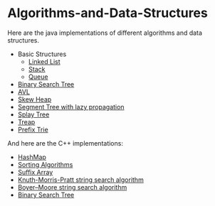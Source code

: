 # Algorithms-and-Data-Structures

Here are the java implementations of different algorithms and data structures.

* Basic Structures
  - [Linked List](https://github.com/Vurbanov/Algorithms-and-Data-Structures/blob/master/Java%20Algorithms%20and%20Data%20Structures/basic/structures/SingleLinkedList.java)
  - [Stack](https://github.com/Vurbanov/Algorithms-and-Data-Structures/blob/master/Java%20Algorithms%20and%20Data%20Structures/basic/structures/StackImpl.java)
  - [Queue](https://github.com/Vurbanov/Algorithms-and-Data-Structures/blob/master/Java%20Algorithms%20and%20Data%20Structures/basic/structures/Queue.java)
* [Binary Search Tree](https://github.com/Vurbanov/Algorithms-and-Data-Structures/blob/master/Java%20Algorithms%20and%20Data%20Structures/bst/BST.java)
* [AVL](https://github.com/Vurbanov/Algorithms-and-Data-Structures/blob/master/Java%20Algorithms%20and%20Data%20Structures/com/fmi/ads/avl/AVLTree.java)
* [Skew Heap](https://github.com/Vurbanov/Algorithms-and-Data-Structures/blob/master/Java%20Algorithms%20and%20Data%20Structures/heaps/SkewHeap.java)
* [Segment Tree with lazy propagation](https://github.com/Vurbanov/Algorithms-and-Data-Structures/blob/master/Java%20Algorithms%20and%20Data%20Structures/segmentTree/SegmentTree.java)
* [Splay Tree](https://github.com/Vurbanov/Algorithms-and-Data-Structures/blob/master/Java%20Algorithms%20and%20Data%20Structures/splayTree/SplayTree.java)
* [Treap](https://github.com/Vurbanov/Algorithms-and-Data-Structures/blob/master/Java%20Algorithms%20and%20Data%20Structures/treap/TreapImplementation.java)
* [Prefix Trie](https://github.com/Vurbanov/Algorithms-and-Data-Structures/tree/master/Java%20Algorithms%20and%20Data%20Structures/trie)

And here are the C++ implementations:

* [HashMap](https://github.com/Vurbanov/Algorithms-and-Data-Structures/blob/master/C%2B%2B%20Algorithms/HashMap.h)
* [Sorting Algorithms](https://github.com/Vurbanov/Algorithms-and-Data-Structures/blob/master/C%2B%2B%20Algorithms/sort.h)
* [Suffix Array](https://github.com/Vurbanov/Algorithms-and-Data-Structures/blob/master/C%2B%2B%20Algorithms/SuffixArray.h)
* [Knuth-Morris-Pratt string search algorithm](https://github.com/Vurbanov/Algorithms-and-Data-Structures/blob/master/C%2B%2B%20Algorithms/KMPSearch.h)
* [Boyer–Moore string search algorithm](https://github.com/Vurbanov/Algorithms-and-Data-Structures/blob/master/C%2B%2B%20Algorithms/BMSearch.h)
* [Binary Search Tree](https://github.com/Vurbanov/Algorithms-and-Data-Structures/blob/master/C%2B%2B%20Algorithms/BinarySearchTree.h)

